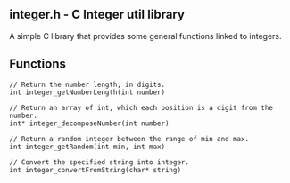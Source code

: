 ## integer.h - C Integer util library

A simple C library that provides some general functions linked to integers.

## Functions

```
// Return the number length, in digits.
int integer_getNumberLength(int number)

// Return an array of int, which each position is a digit from the number.
int* integer_decomposeNumber(int number)

// Return a random integer between the range of min and max.
int integer_getRandom(int min, int max)

// Convert the specified string into integer.
int integer_convertFromString(char* string)
```
